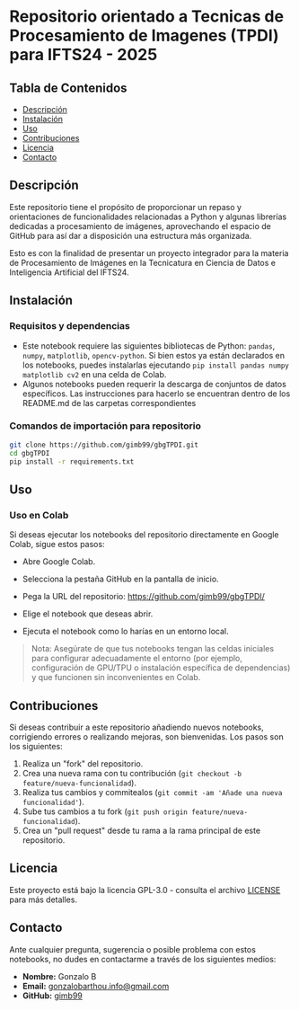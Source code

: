 # Repositorio orientado a Tecnicas de Procesamiento de Imagenes (TPDI) para IFTS24 - 2025

## Tabla de Contenidos

- [Descripción](#descripción)
- [Instalación](#instalación)
- [Uso](#uso)
- [Contribuciones](#contribuciones)
- [Licencia](#licencia)
- [Contacto](#contacto)

## Descripción

Este repositorio tiene el propósito de proporcionar un repaso y orientaciones de funcionalidades relacionadas a Python y algunas librerías dedicadas a procesamiento de imágenes, aprovechando el espacio de GitHub para así dar a disposición una estructura más organizada.

Esto es con la finalidad de presentar un proyecto integrador para la materia de Procesamiento de Imágenes en la Tecnicatura en Ciencia de Datos e Inteligencia Artificial del IFTS24.

## Instalación
### Requisitos y dependencias
* Este notebook requiere las siguientes bibliotecas de Python: `pandas`, `numpy`, `matplotlib`, `opencv-python`.
  Si bien estos ya están declarados en los notebooks, puedes instalarlas ejecutando `pip install pandas numpy matplotlib cv2` en una celda de Colab.
* Algunos notebooks pueden requerir la descarga de conjuntos de datos específicos. Las instrucciones para hacerlo se encuentran dentro de los README.md de las carpetas correspondientes

### Comandos de importación para repositorio
```bash
git clone https://github.com/gimb99/gbgTPDI.git
cd gbgTPDI
pip install -r requirements.txt
```
## Uso
### Uso en Colab

Si deseas ejecutar los notebooks del repositorio directamente en Google Colab, sigue estos pasos:

* Abre Google Colab.

* Selecciona la pestaña GitHub en la pantalla de inicio.

* Pega la URL del repositorio: https://github.com/gimb99/gbgTPDI/

* Elige el notebook que deseas abrir.

* Ejecuta el notebook como lo harías en un entorno local.

> Nota: Asegúrate de que tus notebooks tengan las celdas iniciales para configurar adecuadamente el entorno (por ejemplo, configuración de GPU/TPU o instalación específica de dependencias) y que funcionen sin inconvenientes en Colab.

## Contribuciones

Si deseas contribuir a este repositorio añadiendo nuevos notebooks, corrigiendo errores o realizando mejoras, son bienvenidas. Los pasos son los siguientes:

1.  Realiza un "fork" del repositorio.
2.  Crea una nueva rama con tu contribución (`git checkout -b feature/nueva-funcionalidad`).
3.  Realiza tus cambios y commitealos (`git commit -am 'Añade una nueva funcionalidad'`).
4.  Sube tus cambios a tu fork (`git push origin feature/nueva-funcionalidad`).
5.  Crea un "pull request" desde tu rama a la rama principal de este repositorio.

## Licencia

Este proyecto está bajo la licencia GPL-3.0 - consulta el archivo [LICENSE](LICENSE) para más detalles.

## Contacto

Ante cualquier pregunta, sugerencia o posible problema con estos notebooks, no dudes en contactarme a través de los siguientes medios:

* **Nombre:** Gonzalo B
* **Email:** gonzalobarthou.info@gmail.com
* **GitHub:** [gimb99](https://github.com/gimb99)

